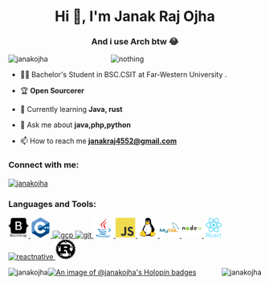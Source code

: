<h1 align="center">Hi 👋, I'm Janak Raj Ojha</h1>
<h3 align="center">And i use Arch btw 😂</h3>

<img align="right" alt="nothing" width="300" src="https://aster.cloud/wp-content/uploads/2022/11/compiling-code.gif">
<p align="left"> <img src="https://komarev.com/ghpvc/?username=janakojha&label=Profile%20views&color=0e75b6&style=flat" alt="janakojha" /> </p>


- 👨‍🎓  Bachelor's Student in BSC.CSIT at Far-Western University .

- 🏆 **Open Sourcerer**

- 🏹 Currently learning  **Java, rust**
- 💬 Ask me about **java,php,python**

- 📫 How to reach me **janakraj4552@gmail.com**

<h3 align="left">Connect with me:</h3>
<p align="left">
<a href="https://dev.to/janakojha" target="blank"><img align="center" src="https://raw.githubusercontent.com/rahuldkjain/github-profile-readme-generator/master/src/images/icons/Social/devto.svg" alt="janakojha" height="30" width="40" /></a>
</p>
<h3 align="left">Languages and Tools:</h3>
<p align="left"> <a href="https://getbootstrap.com" target="_blank" rel="noreferrer"> <img src="https://raw.githubusercontent.com/devicons/devicon/master/icons/bootstrap/bootstrap-plain-wordmark.svg" alt="bootstrap" width="40" height="40"/> </a>  
  <a href="https://www.w3schools.com/cpp/" target="_blank" rel="noreferrer">
  <img src="https://raw.githubusercontent.com/devicons/devicon/master/icons/cplusplus/cplusplus-original.svg" alt="cplusplus" width="40" height="40"/> </a>
  <a href="https://cloud.google.com" target="_blank" rel="noreferrer"> <img src="https://www.vectorlogo.zone/logos/google_cloud/google_cloud-icon.svg" alt="gcp" width="40" height="40"/> </a>
  <a href="https://git-scm.com/" target="_blank" rel="noreferrer"> <img src="https://www.vectorlogo.zone/logos/git-scm/git-scm-icon.svg" alt="git" width="40" height="40"/> </a>
    <a href="https://www.java.com" target="_blank" rel="noreferrer"> <img src="https://raw.githubusercontent.com/devicons/devicon/master/icons/java/java-original.svg" alt="java" width="40" height="40"/> </a> <a href="https://developer.mozilla.org/en-US/docs/Web/JavaScript" target="_blank" rel="noreferrer"> <img src="https://raw.githubusercontent.com/devicons/devicon/master/icons/javascript/javascript-original.svg" alt="javascript" width="40" height="40"/> </a> <a href="https://www.linux.org/" target="_blank" rel="noreferrer"> <img src="https://raw.githubusercontent.com/devicons/devicon/master/icons/linux/linux-original.svg" alt="linux" width="40" height="40"/> </a> <a href="https://www.mysql.com/" target="_blank" rel="noreferrer"> <img src="https://raw.githubusercontent.com/devicons/devicon/master/icons/mysql/mysql-original-wordmark.svg" alt="mysql" width="40" height="40"/> </a> <a href="https://nodejs.org" target="_blank" rel="noreferrer"> <img src="https://raw.githubusercontent.com/devicons/devicon/master/icons/nodejs/nodejs-original-wordmark.svg" alt="nodejs" width="40" height="40"/> </a> <a href="https://reactjs.org/" target="_blank" rel="noreferrer"> <img src="https://raw.githubusercontent.com/devicons/devicon/master/icons/react/react-original-wordmark.svg" alt="react" width="40" height="40"/> </a> <a href="https://reactnative.dev/" target="_blank" rel="noreferrer"> <img src="https://reactnative.dev/img/header_logo.svg" alt="reactnative" width="40" height="40"/> </a> <a href="https://www.rust-lang.org" target="_blank" rel="noreferrer"> <img src="https://raw.githubusercontent.com/devicons/devicon/master/icons/rust/rust-plain.svg" alt="rust" width="40" height="40"/> </a> </p>
<div align="center">
<p><img align="left"  src="https://github-readme-stats.vercel.app/api/top-langs?username=janakojha&show_icons=true&locale=en&layout=compact" alt="janakojha" /></p>
<p><img align="right"  src="https://github-readme-streak-stats.herokuapp.com/?user=janakojha&" alt="janakojha" /></p>
</div>
 
 [![An image of @janakojha's Holopin badges](https://holopin.me/janakojha)](https://holopin.io/@janakojha)

